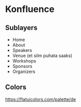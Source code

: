# Konfluence

## Sublayers
* Home
* About
* Speakers
* Venue (et silm puhata saaks)
* Workshops
* Sponsors
* Organizers

## Colors
https://flatuicolors.com/palette/de